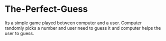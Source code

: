 # The-Perfect-Guess
Its a simple game played between computer and a user.
Computer randomly picks a number and user need to guess it and computer helps the user to guess.
